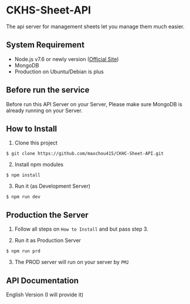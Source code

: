 # CKHS-Sheet-API
The api server for management sheets let you manage them much easier. 

## System Requirement
- Node.js v7.6 or newly version ([Official Site](https://nodejs.org/en/))
- MongoDB
- Production on Ubuntu/Debian is plus

## Before run the service
Before run this API Server on your Server, Please make sure MongoDB is already running on your Server.

## How to Install
1. Clone this project <br>
```
$ git clone https://github.com/maxchou415/CKHC-Sheet-API.git
```

2. Install npm modules <br>
```
$ npm install
```

3. Run it (as Development Server)<br>
```
$ npm run dev
```


## Production the Server
1. Follow all steps on `How to Install` and but pass step 3.

2. Run it as Production Server <br>
```
$ npm run prd
```

3. The PROD server will run on your server by `PM2`

## API Documentation
English Version (I will provide it)